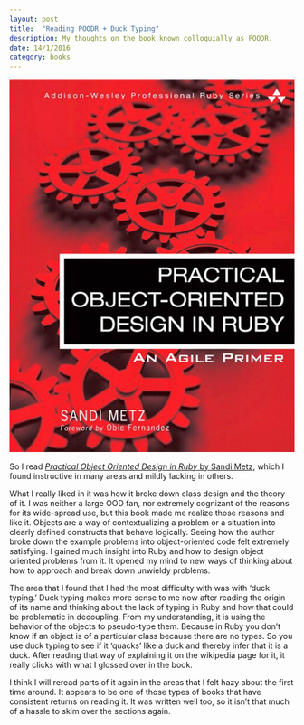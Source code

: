 ```yaml
---
layout: post
title:  "Reading POODR + Duck Typing"
description: My thoughts on the book known colloquially as POODR.
date: 14/1/2016
category: books
---
```

![Book Cover](/assets/post-images/poodr-cover.jpg)

So I read [*Practical Object Oriented Design in Ruby* by Sandi Metz](http://www.poodr.com/), which I found instructive in many areas and mildly lacking in others.

What I really liked in it was how it broke down class design and the theory of it. I was neither a large OOD fan, nor extremely cognizant of the reasons for its wide-spread use, but this book made me realize those reasons and like it. Objects are a way of contextualizing a problem or a situation into clearly defined constructs that behave logically. Seeing how the author broke down the example problems into object-oriented code felt extremely satisfying. I gained much insight into Ruby and how to design object oriented problems from it. It opened my mind to new ways of thinking about how to approach and break down unwieldy problems.

The area that I found that I had the most difficulty with was with ‘duck typing.’ Duck typing makes more sense to me now after reading the origin of its name and thinking about the lack of typing in Ruby and how that could be problematic in decoupling. From my understanding, it is using the behavior of the objects to pseudo-type them. Because in Ruby you don’t know if an object is of a particular class because there are no types. So you use duck typing to see if it ‘quacks’ like a duck and thereby infer that it is a duck. After reading that way of explaining it on the wikipedia page for it, it really clicks with what I glossed over in the book.

I think I will reread parts of it again in the areas that I felt hazy about the first time around. It appears to be one of those types of books that have consistent returns on reading it. It was written well too, so it isn’t that much of a hassle to skim over the sections again.
